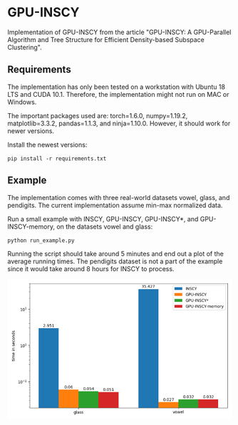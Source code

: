 # GPU-INSCY
Implementation of GPU-INSCY from the article "GPU-INSCY: A GPU-Parallel Algorithm and Tree Structure for Efficient Density-based Subspace Clustering".

## Requirements
The implementation has only been tested on a workstation with Ubuntu 18 LTS and CUDA 10.1. Therefore, the implementation might not run on MAC or Windows.

The important packages used are: torch=1.6.0, numpy=1.19.2, matplotlib=3.3.2, pandas=1.1.3, and ninja=1.10.0. However, it should work for newer versions.

Install the newest versions:
```
pip install -r requirements.txt
```

## Example
The implementation comes with three real-world datasets vowel, glass, and pendigits.
The current implementation assume min-max normalized data.

Run a small example with INSCY, GPU-INSCY, GPU-INSCY*, and GPU-INSCY-memory, on the datasets vowel and glass:
```
python run_example.py
```
Running the script should take around 5 minutes and end out a plot of the average running times.
The pendigits dataset is not a part of the example since it would take around 8 hours for INSCY to process.

![plot](example.png)
